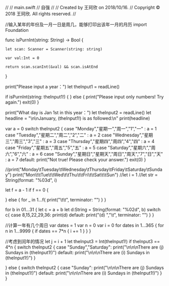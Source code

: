 //
//  main.swift
//  自强
//
//  Created by 王珂欣 on 2018/10/16.
//  Copyright © 2018 王珂欣. All rights reserved.
//


//输入某年的年份及一月一日是周几，能够打印出该年一月的月历
import Foundation

func isPurnInt(string: String) -> Bool {
    
    let scan: Scanner = Scanner(string: string)
    
    var val:Int = 0
    
    return scan.scanInt(&val) && scan.isAtEnd
    
}


print("Please input a year：")
let theInput1 = readLine()

if isPurnInt(string: theInput1!) {
}
else {
    print("Please input only numbers! Try again.")
    exit(0)
}

print("What day is Jan 1st in this year：")
let theInput2 = readLine()
let headline = "\n\nJanuary, \(theInput1!) is as followed:\n"
print(headline)

var a = 0
switch theInput2 {
case "Monday","星期一","周一","1","一" :
    a = 1
case "Tuesday","星期二","周二","2","二" :
    a = 2
case "Wednesday","星期三","周三","3","三" :
    a = 3
case "Thursday","星期四","周四","4","四" :
    a = 4
case "Friday","星期五","周五","5","五" :
    a = 5
case "Saturday","星期六","周六","6","六" :
    a = 6
case "Sunday","星期日","星期天","周日","周天","7","日","天" :
    a = 7
default:
    print("Not true! Please check your answer.")
    exit(0)
}

//print("Monday\tTuesday\tWednesday\tThursday\tFriday\tSaturday\tSunday")
print("Mon\t\tTue\t\tWed\t\tThu\t\tFri\t\tSat\t\tSun")
//let i = 1
//let str = String(format: "%03d", i)

let f = a - 1
if f == 0 {
    
}
else {
    for _ in 1...f{
        print("\t\t", terminator: "")
    }
}


for b in 01...31 {
    let c = a + b
    let d:String = String(format: "%02d", b)
    switch c{
    case 8,15,22,29,36:
        print(d)
    default:
        print("\(d) ","\t", terminator: "")
    }
}


//计算一年有几个周日
var dates = 1
var n = 0
var i = 0
for dates in 1...365 {
    for n in 1...9999 {
        if dates == 7*n {
            i += 1
        }
    }
}

//考虑到闰年的情况
let j = i + 1
let theInput3 = Int(theInput1!)
if theInput3 == 4*n {
    switch theInput2 {
    case "Sunday","Saturday":
        print("\n\n\nThere are \(j) Sundays in \(theInput1!)")
    default:
        print("\n\n\nThere are \(i) Sundays in \(theInput1!)")
    }

}
else {
    switch theInput2 {
    case "Sunday":
        print("\n\n\nThere are \(j) Sundays in \(theInput1!)")
    default:
        print("\n\n\nThere are \(i) Sundays in \(theInput1!)")
    }
}

